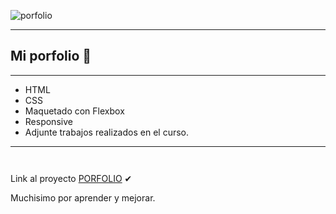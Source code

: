 ![porfolio](https://sofiabernabeicejas.github.io/Portfolio/img/porfolio.png)

---

## Mi porfolio 💫

---

- HTML
- CSS
- Maquetado con Flexbox
- Responsive
- Adjunte trabajos realizados en el curso.

---

```


```

Link al proyecto [PORFOLIO](https://sofiabernabeicejas.github.io/Portfolio/) ✔

Muchisimo por aprender y mejorar.
